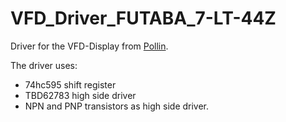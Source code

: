 # VFD_Driver_FUTABA_7-LT-44Z
Driver for the VFD-Display from [Pollin](https://www.pollin.de/p/vakuum-fluoreszenzdisplay-futaba-7-lt-44z-4-digit-121538).

The driver uses:
- 74hc595 shift register
- TBD62783 high side driver
- NPN and PNP transistors as high side driver.

